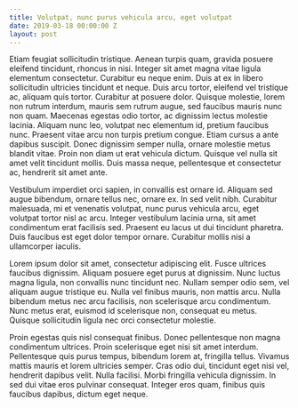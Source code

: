 ```yaml
---
title: Volutpat, nunc purus vehicula arcu, eget volutpat
date: 2019-03-18 00:00:00 Z
layout: post
---
```


Etiam feugiat sollicitudin tristique. Aenean turpis quam, gravida posuere eleifend tincidunt, rhoncus in nisi. Integer sit amet magna vitae ligula elementum consectetur. Curabitur eu neque enim. Duis at ex in libero sollicitudin ultricies tincidunt et neque. Duis arcu tortor, eleifend vel tristique ac, aliquam quis tortor. Curabitur at posuere dolor. Quisque molestie, lorem non rutrum interdum, mauris sem rutrum augue, sed faucibus mauris nunc non quam. Maecenas egestas odio tortor, ac dignissim lectus molestie lacinia. Aliquam nunc leo, volutpat nec elementum id, pretium faucibus nunc. Praesent vitae arcu non turpis pretium congue. Etiam cursus a ante dapibus suscipit. Donec dignissim semper nulla, ornare molestie metus blandit vitae. Proin non diam ut erat vehicula dictum. Quisque vel nulla sit amet velit tincidunt mollis. Duis massa neque, pellentesque et consectetur ac, hendrerit sit amet ante.

Vestibulum imperdiet orci sapien, in convallis est ornare id. Aliquam sed augue bibendum, ornare tellus nec, ornare ex. In sed velit nibh. Curabitur malesuada, mi et venenatis volutpat, nunc purus vehicula arcu, eget volutpat tortor nisl ac arcu. Integer vestibulum lacinia urna, sit amet condimentum erat facilisis sed. Praesent eu lacus ut dui tincidunt pharetra. Duis faucibus est eget dolor tempor ornare. Curabitur mollis nisi a ullamcorper iaculis.

Lorem ipsum dolor sit amet, consectetur adipiscing elit. Fusce ultrices faucibus dignissim. Aliquam posuere eget purus at dignissim. Nunc luctus magna ligula, non convallis nunc tincidunt nec. Nullam semper odio sem, vel aliquam augue tristique eu. Nulla vel finibus mauris, non mattis arcu. Nulla bibendum metus nec arcu facilisis, non scelerisque arcu condimentum. Nunc metus erat, euismod id scelerisque non, consequat eu metus. Quisque sollicitudin ligula nec orci consectetur molestie.

Proin egestas quis nisl consequat finibus. Donec pellentesque non magna condimentum ultrices. Proin scelerisque eget nisi sit amet interdum. Pellentesque quis purus tempus, bibendum lorem at, fringilla tellus. Vivamus mattis mauris et lorem ultricies semper. Cras odio dui, tincidunt eget nisi vel, hendrerit dapibus velit. Nulla facilisi. Morbi fringilla vehicula dignissim. In sed dui vitae eros pulvinar consequat. Integer eros quam, finibus quis faucibus dapibus, dictum eget neque.
